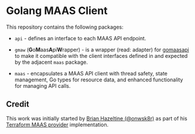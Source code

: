 # Golang MAAS Client

This repository contains the following  packages:

* `api` - defines an interface to each MAAS API endpoint.

* `gmaw` (**G**o**M**aas**A**pi**W**rapper) - is a wrapper (read: adapter) for [gomaasapi](github.com/juju/gomaasapi) to make it compatible with the client interfaces defined in and expected by the adjacent
`maas` package.

* `maas` - encapsulates a MAAS API client with thread safety, state management, Go types for resource data, and enhanced functionality for managing API calls.

## Credit

This work was initially started by [Brian Hazeltine (@onwsk8r)](https://github.com/onwsk8r) as part of his [Terraform MAAS provider](https://github.com/Roblox/terraform-provider-maas) implementation.
